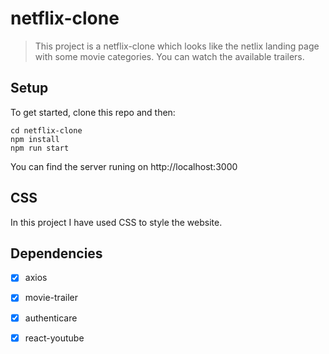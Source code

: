 # netflix-clone

> This project is a netflix-clone which looks like the netlix landing page with some movie categories. You can watch the available trailers.

## Setup
To get started, clone this repo and then: 

```
cd netflix-clone
npm install
npm run start
```
You can find the server runing on http://localhost:3000

## CSS
In this project I have used CSS to style the website.

## Dependencies 
- [x] axios 
- [x] movie-trailer
- [x] authenticare
- [x] react-youtube








